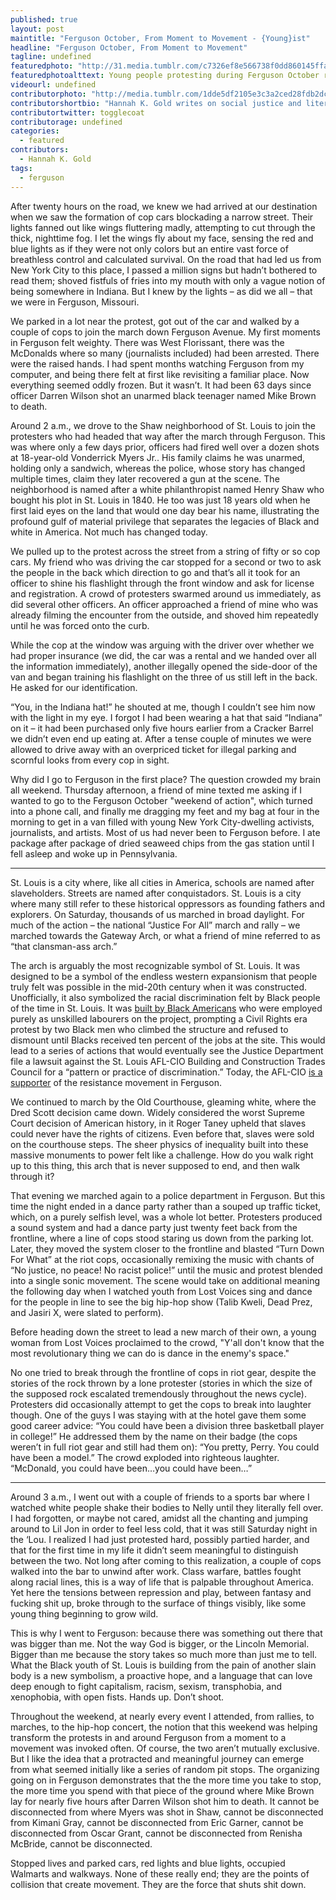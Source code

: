 ```yaml
---
published: true
layout: post
maintitle: "Ferguson October, From Moment to Movement - {Young}ist"
headline: "Ferguson October, From Moment to Movement"
tagline: undefined
featuredphoto: "http://31.media.tumblr.com/c7326ef8e566738f0dd860145ffa7568/tumblr_ndszkyth8I1rq2ndso1_1280.png"
featuredphotoalttext: Young people protesting during Ferguson October rallies in Ferguson and St. Louis. 
videourl: undefined
contributorphoto: "http://media.tumblr.com/1dde5df2105e3c3a2ced28fdb2dc85f7/tumblr_inline_n710xwdX0H1r7ixte.gif"
contributorshortbio: "Hannah K. Gold writes on social justice and literature for publication, and composes bad poetry and erotica for herself."
contributortwitter: togglecoat
contributorage: undefined
categories: 
  - featured
contributors: 
  - Hannah K. Gold
tags: 
  - ferguson
---
```

After twenty hours on the road, we knew we had arrived at our destination when we saw the formation of cop cars blockading a narrow street. Their lights fanned out like wings fluttering madly, attempting to cut through the thick, nighttime fog. I let the wings fly about my face, sensing the red and blue lights as if they were not only colors but an entire vast force of breathless control and calculated survival. On the road that had led us from New York City to this place, I passed a million signs but hadn’t bothered to read them; shoved fistfuls of fries into my mouth with only a vague notion of being somewhere in Indiana. But I knew by the lights –  as did we all –  that we were in Ferguson, Missouri. 
 
We parked in a lot near the protest, got out of the car and walked by a couple of cops to join the march down Ferguson Avenue. My first moments in Ferguson felt weighty. There was West Florissant, there was the McDonalds where so many (journalists included) had been arrested. There were the raised hands. I had spent months watching Ferguson from my computer, and being there felt at first like revisiting a familiar place. Now everything seemed oddly frozen. But it wasn’t. It had been 63 days since officer Darren Wilson shot an unarmed black teenager named Mike Brown to death.
 
Around 2 a.m., we drove to the Shaw neighborhood of St. Louis to join the protesters who had headed that way after the march through Ferguson. This was where only a few days prior, officers had fired well over a dozen shots at 18-year-old Vonderrick Myers Jr.. His family claims he was unarmed, holding only a sandwich, whereas the police, whose story has changed multiple times, claim they later recovered a gun at the scene. The neighborhood is named after a white philanthropist named Henry Shaw who bought his plot in St. Louis in 1840. He too was just 18 years old when he first laid eyes on the land that would one day bear his name, illustrating the profound gulf of material privilege that separates the legacies of Black and white in America. Not much has changed today.
 
We pulled up to the protest across the street from a string of fifty or so cop cars. My friend who was driving the car stopped for a second or two to ask the people in the back which direction to go and that’s all it took for an officer to shine his flashlight through the front window and ask for license and registration. A crowd of protesters swarmed around us immediately, as did several other officers. An officer approached a friend of mine who was already filming the encounter from the outside, and shoved him repeatedly until he was forced onto the curb.
 
While the cop at the window was arguing with the driver over whether we had proper insurance (we did, the car was a rental and we handed over all the information immediately), another illegally opened the side-door of the van and began training his flashlight on the three of us still left in the back. He asked for our identification. 

“You, in the Indiana hat!” he shouted at me, though I couldn’t see him now with the light in my eye. I forgot I had been wearing a hat that said “Indiana” on it –  it had been purchased only five hours earlier from a Cracker Barrel we didn’t even end up eating at. After a tense couple of minutes we were allowed to drive away with an overpriced ticket for illegal parking and scornful looks from every cop in sight.
 
Why did I go to Ferguson in the first place? The question crowded my brain all weekend. Thursday afternoon, a friend of mine texted me asking if I wanted to go to the Ferguson October "weekend of action", which turned into a phone call, and finally me dragging my feet and my bag at four in the morning to get in a van filled with young New York City-dwelling activists, journalists, and artists. Most of us had never been to Ferguson before. I ate package after package of dried seaweed chips from the gas station until I fell asleep and woke up in Pennsylvania. 

***
 
St. Louis is a city where, like all cities in America, schools are named after slaveholders. Streets are named after conquistadors. St. Louis is a city where many still refer to these historical oppressors as founding fathers and explorers. On Saturday, thousands of us marched in broad daylight. For much of the action – the national “Justice For All” march and rally – we marched towards the Gateway Arch, or what a friend of mine referred to as “that clansman-ass arch.” 

The arch is arguably the most recognizable symbol of St. Louis. It was designed to be a symbol of the endless western expansionism that people truly felt was possible in the mid-20th century when it was constructed. Unofficially, it also symbolized the racial discrimination felt by Black people of the time in St. Louis. It was [built by Black Americans](http://books.google.com/books?id=Y2IdjjdHBQ8C&pg=PA231#v=onepage&q&f=false) who were employed purely as unskilled labourers on the project, prompting a Civil Rights era protest by two Black men who climbed the structure and refused to dismount until Blacks received ten percent of the jobs at the site. This would lead to a series of actions that would eventually see the Justice Department file a lawsuit against the St. Louis AFL-CIO Building and Construction Trades Council for a “pattern or practice of discrimination.” Today, the AFL-CIO [is a supporter](http://aflcionc.org/afl-cio-president-trumka-speaks-hard-truths-in-ferguson/) of the resistance movement in Ferguson. 

We continued to march by the Old Courthouse, gleaming white, where the Dred Scott decision came down. Widely considered the worst Supreme Court decision of American history, in it Roger Taney upheld that slaves could never have the rights of citizens. Even before that, slaves were sold on the courthouse steps. The sheer physics of inequality built into these massive monuments to power felt like a challenge. How do you walk right up to this thing, this arch that is never supposed to end, and then walk through it? 

That evening we marched again to a police department in Ferguson. But this time the night ended in a dance party rather than a souped up traffic ticket, which, on a purely selfish level, was a whole lot better. Protesters produced a sound system and had a dance party just twenty feet back from the frontline, where a line of cops stood staring us down from the parking lot. Later, they moved the system closer to the frontline and blasted “Turn Down For What” at the riot cops, occasionally remixing the music with chants of “No justice, no peace! No racist police!” until the music and protest blended into a single sonic movement. The scene would take on additional meaning the following day when I watched youth from Lost Voices sing and dance for the people in line to see the big hip-hop show (Talib Kweli, Dead Prez, and Jasiri X, were slated to perform). 

Before heading down the street to lead a new march of their own, a young woman from Lost Voices proclaimed to the crowd, "Y'all don't know that the most revolutionary thing we can do is dance in the enemy's space."

No one tried to break through the frontline of cops in riot gear, despite the stories of the rock thrown by a lone protester (stories in which the size of the supposed rock escalated tremendously throughout the news cycle). Protesters did occasionally attempt to get the cops to break into laughter though. One of the guys I was staying with at the hotel gave them some good career advice: “You could have been a division three basketball player in college!” He addressed them by the name on their badge (the cops weren’t in full riot gear and still had them on): “You pretty, Perry. You could have been a model.” The crowd exploded into righteous laughter. “McDonald, you could have been…you could have been…”
 
***
Around 3 a.m., I went out with a couple of friends to a sports bar where I watched white people shake their bodies to Nelly until they literally fell over. I had forgotten, or maybe not cared, amidst all the chanting and jumping around to Lil Jon in order to feel less cold, that it was still Saturday night in the ‘Lou. I realized I had just protested hard, possibly partied harder, and that for the first time in my life it didn’t seem meaningful to distinguish between the two. Not long after coming to this realization, a couple of cops walked into the bar to unwind after work. Class warfare, battles fought along racial lines, this is a way of life that is palpable throughout America. Yet here the tensions between repression and play, between fantasy and fucking shit up, broke through to the surface of things visibly, like some young thing beginning to grow wild.
 
This is why I went to Ferguson: because there was something out there that was bigger than me. Not the way God is bigger, or the Lincoln Memorial. Bigger than me because the story takes so much more than just me to tell. What the Black youth of St. Louis is building from the pain of another slain body is a new symbolism, a proactive hope, and a language that can love deep enough to fight capitalism, racism, sexism, transphobia, and xenophobia, with open fists. Hands up. Don’t shoot.
 
Throughout the weekend, at nearly every event I attended, from rallies, to marches, to the hip-hop concert, the notion that this weekend was helping transform the protests in and around Ferguson from a moment to a movement was invoked often. Of course, the two aren’t mutually exclusive. But I like the idea that a protracted and meaningful journey can emerge from what seemed initially like a series of random pit stops. The organizing going on in Ferguson demonstrates that the the more time you take to stop, the more time you spend with that piece of the ground where Mike Brown lay for nearly five hours after Darren Wilson shot him to death. It cannot be disconnected from where Myers was shot in Shaw, cannot be disconnected from Kimani Gray, cannot be disconnected from Eric Garner, cannot be disconnected from Oscar Grant, cannot be disconnected from Renisha McBride, cannot be disconnected.
 
Stopped lives and parked cars, red lights and blue lights, occupied Walmarts and walkways. None of these really end; they are the points of collision that create movement. They are the force that shuts shit down.
 
